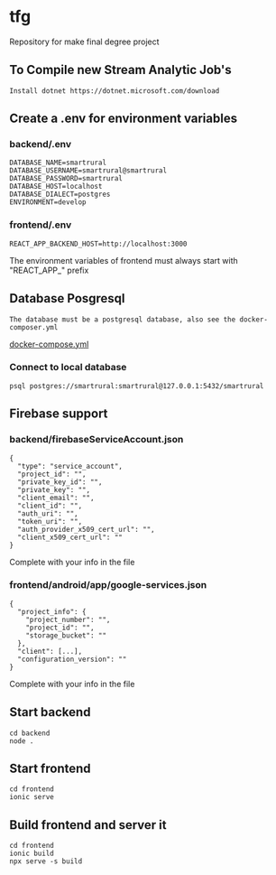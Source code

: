 # tfg
Repository for make final degree project

## To Compile new Stream Analytic Job's
```
Install dotnet https://dotnet.microsoft.com/download
```

## Create a .env for environment variables
### backend/.env
```
DATABASE_NAME=smartrural
DATABASE_USERNAME=smartrural@smartrural
DATABASE_PASSWORD=smartrural
DATABASE_HOST=localhost
DATABASE_DIALECT=postgres
ENVIRONMENT=develop
```

### frontend/.env
```
REACT_APP_BACKEND_HOST=http://localhost:3000
```
The environment variables of frontend must always start with "REACT_APP_" prefix

## Database Posgresql
```
The database must be a postgresql database, also see the docker-composer.yml
```
[docker-compose.yml](./docker-compose.yml)

### Connect to local database
```
psql postgres://smartrural:smartrural@127.0.0.1:5432/smartrural
```

## Firebase support
### backend/firebaseServiceAccount.json
```
{
  "type": "service_account",
  "project_id": "",
  "private_key_id": "",
  "private_key": "",
  "client_email": "",
  "client_id": "",
  "auth_uri": "",
  "token_uri": "",
  "auth_provider_x509_cert_url": "",
  "client_x509_cert_url": ""
}
```
Complete with your info in the file

### frontend/android/app/google-services.json
```
{
  "project_info": {
    "project_number": "",
    "project_id": "",
    "storage_bucket": ""
  },
  "client": [...],
  "configuration_version": ""
}
```
Complete with your info in the file

## Start backend
```
cd backend
node .
```

## Start frontend
```
cd frontend
ionic serve
```

## Build frontend and server it
```
cd frontend
ionic build
npx serve -s build
```
